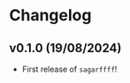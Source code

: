 # Changelog

<!--next-version-placeholder-->

## v0.1.0 (19/08/2024)

- First release of `sagarffff`!